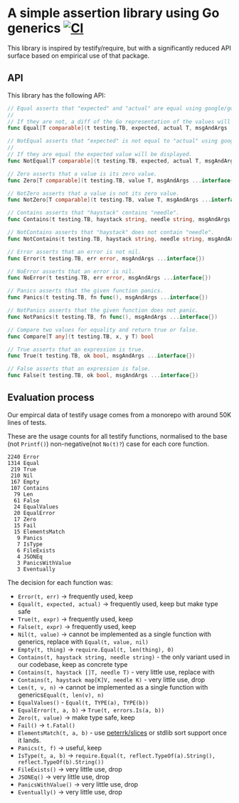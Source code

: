 # A simple assertion library using Go generics [![CI](https://github.com/alecthomas/assert/actions/workflows/ci.yml/badge.svg)](https://github.com/alecthomas/assert/actions/workflows/ci.yml)

This library is inspired by testify/require, but with a significantly reduced
API surface based on empirical use of that package.

## API

This library has the following API:

```go
// Equal asserts that "expected" and "actual" are equal using google/go-cmp.
//
// If they are not, a diff of the Go representation of the values will be displayed.
func Equal[T comparable](t testing.TB, expected, actual T, msgAndArgs ...interface{})

// NotEqual asserts that "expected" is not equal to "actual" using google/go-cmp.
//
// If they are equal the expected value will be displayed.
func NotEqual[T comparable](t testing.TB, expected, actual T, msgAndArgs ...interface{})

// Zero asserts that a value is its zero value.
func Zero[T comparable](t testing.TB, value T, msgAndArgs ...interface{})

// NotZero asserts that a value is not its zero value.
func NotZero[T comparable](t testing.TB, value T, msgAndArgs ...interface{})

// Contains asserts that "haystack" contains "needle".
func Contains(t testing.TB, haystack string, needle string, msgAndArgs ...interface{})

// NotContains asserts that "haystack" does not contain "needle".
func NotContains(t testing.TB, haystack string, needle string, msgAndArgs ...interface{})

// Error asserts that an error is not nil.
func Error(t testing.TB, err error, msgAndArgs ...interface{})

// NoError asserts that an error is nil.
func NoError(t testing.TB, err error, msgAndArgs ...interface{})

// Panics asserts that the given function panics.
func Panics(t testing.TB, fn func(), msgAndArgs ...interface{})

// NotPanics asserts that the given function does not panic.
func NotPanics(t testing.TB, fn func(), msgAndArgs ...interface{})

// Compare two values for equality and return true or false.
func Compare[T any](t testing.TB, x, y T) bool

// True asserts that an expression is true.
func True(t testing.TB, ok bool, msgAndArgs ...interface{})

// False asserts that an expression is false.
func False(t testing.TB, ok bool, msgAndArgs ...interface{})
```

## Evaluation process

Our empircal data of testify usage comes from a monorepo with around 50K lines
of tests.

These are the usage counts for all testify functions, normalised to the base
(not `Printf()`) non-negative(not `No(t)?`) case for each core function.

```text
2240 Error
1314 Equal
 219 True
 210 Nil
 167 Empty
 107 Contains
  79 Len
  61 False
  24 EqualValues
  20 EqualError
  17 Zero
  15 Fail
  15 ElementsMatch
   9 Panics
   7 IsType
   6 FileExists
   4 JSONEq
   3 PanicsWithValue
   3 Eventually
```

The decision for each function was:

- `Error(t, err)` -> frequently used, keep
- `Equal(t, expected, actual)` -> frequently used, keep but make type safe
- `True(t, expr)` -> frequently used, keep
- `False(t, expr)` -> frequently used, keep
- `Nil(t, value)` -> cannot be implemented as a single function with generics, replace with `Equal(t, value, nil)`
- `Empty(t, thing)` -> `require.Equal(t, len(thing), 0)`
- `Contains(t, haystack string, needle string)` - the only variant used in our codebase, keep as concrete type
- `Contains(t, haystack []T, needle T)` - very little use, replace with
- `Contains(t, haystack map[K]V, needle K)` - very little use, drop
- `Len(t, v, n)` -> cannot be implemented as a single function with generics`Equal(t, len(v), n)`
- `EqualValues()` - `Equal(t, TYPE(a), TYPE(b))`
- `EqualError(t, a, b)` -> `True(t, errors.Is(a, b))`
- `Zero(t, value)` -> make type safe, keep
- `Fail()` -> `t.Fatal()`
- `ElementsMatch(t, a, b)` - use [peterrk/slices](https://github.com/peterrk/slices) or stdlib sort support once it lands.
- `Panics(t, f)` -> useful, keep
- `IsType(t, a, b)` -> `require.Equal(t, reflect.TypeOf(a).String(), reflect.TypeOf(b).String())`
- `FileExists()` -> very little use, drop
- `JSONEq()` -> very little use, drop
- `PanicsWithValue()` -> very little use, drop
- `Eventually()` -> very little use, drop
